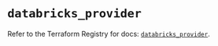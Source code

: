 # `databricks_provider`

Refer to the Terraform Registry for docs: [`databricks_provider`](https://registry.terraform.io/providers/databricks/databricks/1.62.1/docs/resources/provider).
